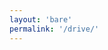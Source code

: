 ```yaml
---
layout: 'bare'
permalink: '/drive/'
---
```

<script>
  window.location.href = 'https://drive.google.com/drive/u/0/folders/1vineLi-sYK7qnqr92Y4u0sodacgM-Lt7';
</script>

